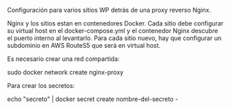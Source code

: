 Configuración para varios sitios WP detrás de una proxy reverso Nginx.

Nginx y los sitios estan en contenedores Docker. Cada sitio debe configurar su virtual host en el docker-compose.yml y el contenedor Nginx descubre el puerto interno al levantarlo. Para cada sitio nuevo, hay que configurar un subdominio en AWS RouteS5 que será en virtual host.

Es necesario crear una red compartida:

sudo docker network create nginx-proxy

Para crear los secretos:

echo "secreto" | docker secret create nombre-del-secreto -
